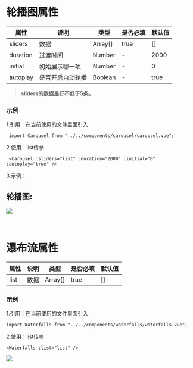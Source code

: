 # 轮播图属性
|  属性   | 说明  |   类型   | 是否必填  | 默认值 |
|  ----   | ----  |  ----   |  ----  |  ----  | 
| sliders  | 数据 |    Array[] |  true  |    []     |
| duration | 过渡时间 |Number |  -  |    2000   |
| initial  | 初始展示哪一项 |Number |  -  |    0   |
| autoplay | 是否开启自动轮播 |Boolean |  -  |    true   |

>  **sliders的数据最好不低于5条。**

### 示例

1.引用：在当前使用的文件里面引入

     import Carousel from "../../components/carousel/carousel.vue"; 

2.使用：list传参

     <Carousel :sliders="list" :duration="2000" :initial="0" :autoplay="true" /> 


3.示例：
## 轮播图:

![](https://s1.ax1x.com/2022/05/07/OQee1O.md.png)

<br/>

# 瀑布流属性
|  属性   | 说明  |   类型   | 是否必填  | 默认值 |
|  ----   | ----  |  ----   |  ----  |  ----  |
| list  | 数据 |    Array[] |  true |    []     |


### 示例

1.引用：在当前使用的文件里面引入

    import Waterfalls from "../../components/waterfalls/waterfalls.vue"; 

2.使用：list传参

    <Waterfalls :list="list" /> 


![](https://s1.ax1x.com/2022/05/07/OQeZ9K.md.png)



